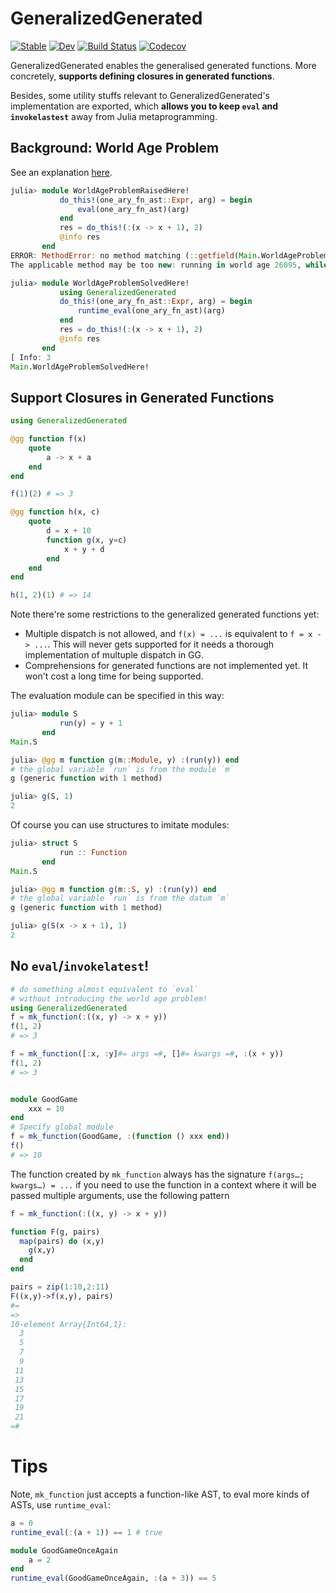# GeneralizedGenerated

[![Stable](https://img.shields.io/badge/docs-stable-blue.svg)](https://thautwarm.github.io/GeneralizedGenerated.jl/stable)
[![Dev](https://img.shields.io/badge/docs-dev-blue.svg)](https://thautwarm.github.io/GeneralizedGenerated.jl/dev)
[![Build Status](https://travis-ci.com/thautwarm/GeneralizedGenerated.jl.svg?branch=master)](https://travis-ci.com/thautwarm/GeneralizedGenerated.jl)
[![Codecov](https://codecov.io/gh/thautwarm/GeneralizedGenerated.jl/branch/master/graph/badge.svg)](https://codecov.io/gh/thautwarm/GeneralizedGenerated.jl)


GeneralizedGenerated enables the generalised generated functions. More concretely,
**supports defining closures in generated functions**.

Besides, some utility stuffs relevant to GeneralizedGenerated's implementation are exported,
which **allows you to keep `eval` and `invokelastest`** away from Julia
metaprogramming.


## Background: World Age Problem

See an explanation [here](https://discourse.julialang.org/t/world-age-problem-explanation/9714/4?u=thautwarm).

```julia
julia> module WorldAgeProblemRaisedHere!
           do_this!(one_ary_fn_ast::Expr, arg) = begin
               eval(one_ary_fn_ast)(arg)
           end
           res = do_this!(:(x -> x + 1), 2)
           @info res
       end
ERROR: MethodError: no method matching (::getfield(Main.WorldAgeProblemRaisedHere!, Symbol("##1#2")))(::Int64)
The applicable method may be too new: running in world age 26095, while current world is 26096.

julia> module WorldAgeProblemSolvedHere!
           using GeneralizedGenerated
           do_this!(one_ary_fn_ast::Expr, arg) = begin
               runtime_eval(one_ary_fn_ast)(arg)
           end
           res = do_this!(:(x -> x + 1), 2)
           @info res
       end
[ Info: 3
Main.WorldAgeProblemSolvedHere!
```

## Support Closures in Generated Functions

```julia
using GeneralizedGenerated

@gg function f(x)
    quote
        a -> x + a
    end
end

f(1)(2) # => 3

@gg function h(x, c)
    quote
        d = x + 10
        function g(x, y=c)
            x + y + d
        end
    end
end

h(1, 2)(1) # => 14
```

Note there're some restrictions to the generalized generated functions yet:

- Multiple dispatch is not allowed, and `f(x) = ...` is equivalent to `f = x -> ...`. This will never gets supported for it needs a thorough implementation of multuple dispatch in GG.
- Comprehensions for generated functions are not implemented yet. It won't cost a long time for being supported.

The evaluation module can be specified in this way:

```julia
julia> module S
           run(y) = y + 1
       end
Main.S

julia> @gg m function g(m::Module, y) :(run(y)) end
# the global variable `run` is from the module `m`
g (generic function with 1 method)

julia> g(S, 1)
2
```

Of course you can use structures to imitate modules:

```julia
julia> struct S
           run :: Function
       end
Main.S

julia> @gg m function g(m::S, y) :(run(y)) end
# the global variable `run` is from the datum `m`
g (generic function with 1 method)

julia> g(S(x -> x + 1), 1)
2
```

## No `eval`/`invokelatest`!

```julia
# do something almost equivalent to `eval`
# without introducing the world age problem!
using GeneralizedGenerated
f = mk_function(:((x, y) -> x + y))
f(1, 2)
# => 3

f = mk_function([:x, :y]#= args =#, []#= kwargs =#, :(x + y))
f(1, 2)
# => 3


module GoodGame
    xxx = 10
end
# Specify global module
f = mk_function(GoodGame, :(function () xxx end))
f()
# => 10
```

The function created by `mk_function` always has the signature `f(args…; kwargs…) = ...` if you need to use the function in a context where it will be passed multiple arguments, use the following pattern

```julia
f = mk_function(:((x, y) -> x + y))

function F(g, pairs)
  map(pairs) do (x,y)
    g(x,y)
  end
end

pairs = zip(1:10,2:11)
F((x,y)->f(x,y), pairs)
#=
=>
10-element Array{Int64,1}:
  3
  5
  7
  9
 11
 13
 15
 17
 19
 21
=#
```

Tips
==============

Note, `mk_function` just accepts a function-like AST, to eval more kinds of
ASTs, use `runtime_eval`:

```julia
a = 0
runtime_eval(:(a + 1)) == 1 # true

module GoodGameOnceAgain
    a = 2
end
runtime_eval(GoodGameOnceAgain, :(a + 3)) == 5
```
